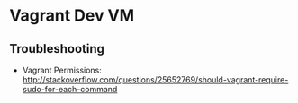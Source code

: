 # Vagrant Dev VM

## Troubleshooting
* Vagrant Permissions: http://stackoverflow.com/questions/25652769/should-vagrant-require-sudo-for-each-command
